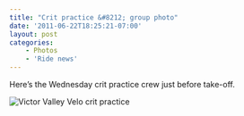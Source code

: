 ```yaml
---
title: "Crit practice &#8212; group photo"
date: '2011-06-22T18:25:21-07:00'
layout: post
categories:
    - Photos
    - 'Ride news'
---
```


Here’s the Wednesday crit practice crew just before take-off.  
  
![Victor Valley Velo crit practice](https://www.hdcycling.org/_assets/img/2011/06/22-crit-practice.jpg)